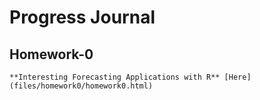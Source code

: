 # Progress Journal

  ## Homework-0
  
    **Interesting Forecasting Applications with R** [Here](files/homework0/homework0.html)
     